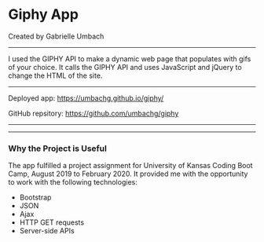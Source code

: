 # Giphy App
Created by Gabrielle Umbach
____________
I used the GIPHY API to make a dynamic web page that populates with gifs of your choice. It calls the GIPHY API and uses JavaScript and jQuery to change the HTML of the site.

_ _ _ _
Deployed app: https://umbachg.github.io/giphy/

GitHub repsitory: https://github.com/umbachg/giphy
_ _ _ _

-------------------------------
### Why the Project is Useful ###
The app fulfilled a project assignment for University of Kansas Coding Boot Camp, August 2019 to February 2020. It provided me with the opportunity to work with the following technologies:
* Bootstrap
* JSON
* Ajax
* HTTP GET requests
* Server-side APIs
